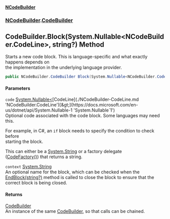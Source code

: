 #### [NCodeBuilder](./index.md 'index')
### [NCodeBuilder](./NCodeBuilder.md 'NCodeBuilder').[CodeBuilder](./NCodeBuilder-CodeBuilder.md 'NCodeBuilder.CodeBuilder')
## CodeBuilder.Block(System.Nullable&lt;NCodeBuilder.CodeLine&gt;, string?) Method
Starts a new code block. This is language-specific and what exactly happens depends on  
the implementation in the underlying language provider.  
```csharp
public NCodeBuilder.CodeBuilder Block(System.Nullable<NCodeBuilder.CodeLine> code=null, string? context=null);
```
#### Parameters
<a name='NCodeBuilder-CodeBuilder-Block(System-Nullable-NCodeBuilder-CodeLine-_string-)-code'></a>
`code` [System.Nullable&lt;](https://docs.microsoft.com/en-us/dotnet/api/System.Nullable-1 'System.Nullable`1')[CodeLine](./NCodeBuilder-CodeLine.md 'NCodeBuilder.CodeLine')[&gt;](https://docs.microsoft.com/en-us/dotnet/api/System.Nullable-1 'System.Nullable`1')  
Optional code associated with the code block. Some languages may need this.  





For example, in C#, an `if` block needs to specify the condition to check before  
starting the block.  





This can either be a [System.String](https://docs.microsoft.com/en-us/dotnet/api/System.String 'System.String') or a factory delegate  
([CodeFactory()](./NCodeBuilder-CodeFactory().md 'NCodeBuilder.CodeFactory()')) that returns a string.  
  
<a name='NCodeBuilder-CodeBuilder-Block(System-Nullable-NCodeBuilder-CodeLine-_string-)-context'></a>
`context` [System.String](https://docs.microsoft.com/en-us/dotnet/api/System.String 'System.String')  
An optional name for the block, which can be checked when the  
[EndBlock(string?)](./NCodeBuilder-CodeBuilder-EndBlock(string-).md 'NCodeBuilder.CodeBuilder.EndBlock(string?)') method is called to close the block to ensure that the  
correct block is being closed.  
  
#### Returns
[CodeBuilder](./NCodeBuilder-CodeBuilder.md 'NCodeBuilder.CodeBuilder')  
An instance of the same [CodeBuilder](./NCodeBuilder-CodeBuilder.md 'NCodeBuilder.CodeBuilder'), so that calls can be chained.  
